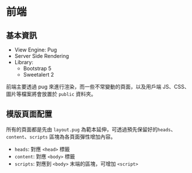 # 前端

## 基本資訊
* View Engine: Pug
* Server Side Rendering
* Library:
  * Bootstrap 5
  * Sweetalert 2

前端主要透過 pug 來進行渲染，而一些不常變動的頁面，以及用戶端 JS、CSS、圖片等檔案將會放置於 `public` 資料夾。

## 模版頁面配置
所有的頁面都是先由 `layout.pug` 為範本延伸，可透過預先保留好的`heads`、`content`、`scripts` 區塊為各頁面彈性增加內容。

* `heads`: 對應 `<head>` 標籤
* `content`: 對應 `<body>` 標籤
* `scripts`: 對應到 `<body>` 末端的區塊，可增加 `<script>`
